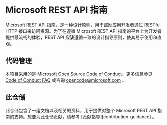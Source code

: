 # Microsoft REST API 指南
[Microsoft REST API 指南](Guidelines.md)，是一种设计原则，用于鼓励应用开发者通过 RESTful HTTP 接口来访问资源。为了在遵循 Microsoft REST API 指南的平台上为开发者提供最流畅的体验，REST API **应该**遵循一致的设计指导原则，使其易于使用和直观。

## 代码管理
本项目采用的是 [Microsoft Open Source Code of Conduct](https://opensource.microsoft.com/codeofconduct/)。更多信息参见 [Code of Conduct FAQ](https://opensource.microsoft.com/codeofconduct/faq/) 或咨询 [opencode@microsoft.com](mailto:opencode@microsoft.com) 。

## 此仓储
此仓储包含了一组文档以及相关的资料，用于提供对整个 Microsoft REST API 指南的支持。想要为此仓储贡献，请参考 [贡献指导][contribution-guidance] 。

[贡献指导]: CONTRIBUTING.md
